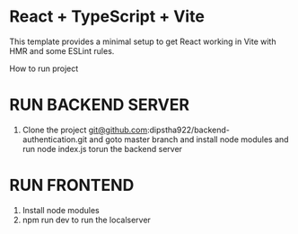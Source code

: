 # React + TypeScript + Vite

This template provides a minimal setup to get React working in Vite with HMR and some ESLint rules.

How to run project
# RUN BACKEND SERVER
1. Clone the project git@github.com:dipstha922/backend-authentication.git and goto master branch and install node modules and run node index.js torun the backend server

# RUN FRONTEND
1. Install node modules
2. npm run dev to run the localserver 